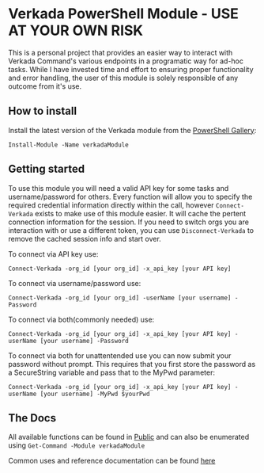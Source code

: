 # Verkada PowerShell Module - USE AT YOUR OWN RISK

This is a personal project that provides an easier way to interact with Verkada Command's various endpoints in a programatic way for ad-hoc tasks.  While I have invested time and effort to ensuring proper functionality and error handling, the user of this module is solely responsible of any outcome from it's use.

## How to install

Install the latest version of the Verkada module from the [PowerShell Gallery](https://www.powershellgallery.com/packages/verkadaModule):

`Install-Module -Name verkadaModule`

## Getting started

To use this module you will need a valid API key for some tasks and username/password for others.  Every function will allow you to specify the required credential information directly within the call, however `Connect-Verkada` exists to make use of this module easier.  It will cache the pertent connection information for the session.  If you need to switch orgs you are interaction with or use a different token, you can use `Disconnect-Verkada` to remove the cached session info and start over.

To connect via API key use:

`Connect-Verkada -org_id [your org_id] -x_api_key [your API key]`

To connect via username/password use:

`Connect-Verkada -org_id [your org_id] -userName [your username] -Password`

To connect via both(commonly needed) use:

`Connect-Verkada -org_id [your org_id] -x_api_key [your API key] -userName [your username] -Password`

To connect via both for unattentended use you can now submit your password without prompt.  This requires that you first store the password as a SecureString variable and pass that to the MyPwd parameter:

`Connect-Verkada -org_id [your org_id] -x_api_key [your API key] -userName [your username] -MyPwd $yourPwd`

## The Docs

All available functions can be found in [Public](verkadaModule/Public) and can also be enumerated using `Get-Command -Module verkadaModule`

Common uses and reference documentation can be found [here](docs/README.md)
